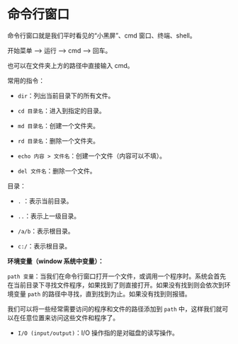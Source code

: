 # 命令行窗口

命令行窗口就是我们平时看见的“小黑屏”、cmd 窗口、终端、shell。

开始菜单 --> 运行 --> cmd --> 回车。

也可以在文件夹上方的路径中直接输入 cmd。

常用的指令：

- `dir`：列出当前目录下的所有文件。

- `cd 目录名`：进入到指定的目录。

- `md 目录名`：创建一个文件夹。

- `rd 目录名`：删除一个文件夹。

- `echo 内容 > 文件名`：创建一个文件（内容可以不填）。

- `del 文件名`：删除一个文件。

目录：

- `.` ：表示当前目录。

- `..`：表示上一级目录。

- `/a/b`：表示根目录。

- `c:/`：表示根目录。

**环境变量（window 系统中变量）：**

`path 变量`：当我们在命令行窗口打开一个文件，或调用一个程序时。系统会首先在当前目录下寻找文件程序，如果找到了则直接打开。如果没有找到则会依次到环境变量 `path` 的路径中寻找，直到找到为止。如果没有找到则报错。

我们可以将一些经常需要访问的程序和文件的路径添加到 `path` 中，这样我们就可以在任意位置来访问这些文件和程序了。

- `I/O (input/output)`：I/O 操作指的是对磁盘的读写操作。
